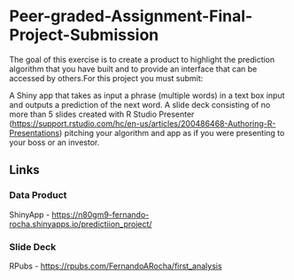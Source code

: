 # Peer-graded-Assignment-Final-Project-Submission

The goal of this exercise is to create a product to highlight the prediction algorithm that you have built and to provide an interface that can be accessed by others.For this project you must submit:

A Shiny app that takes as input a phrase (multiple words) in a text box input and outputs a prediction of the next word.
A slide deck consisting of no more than 5 slides created with R Studio Presenter (https://support.rstudio.com/hc/en-us/articles/200486468-Authoring-R-Presentations) pitching your algorithm and app as if you were presenting to your boss or an investor.

## Links

### Data Product

ShinyApp - https://n80gm9-fernando-rocha.shinyapps.io/predictiion_project/

### Slide Deck

RPubs - https://rpubs.com/FernandoARocha/first_analysis
